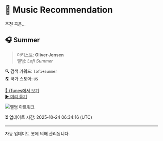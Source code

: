 
# 🎵 Music Recommendation

추천 곡은...

## 🎧 Summer  
> 아티스트: **Oliver Jensen**  
> 앨범: _Lofi Summer_  

🔍 검색 키워드: `lofi+summer`  
🌎 국가 스토어: `US`

[🔗 iTunes에서 보기](https://music.apple.com/us/album/summer/1624125499?i=1624125503&uo=4)  
[▶️ 미리 듣기](https://audio-ssl.itunes.apple.com/itunes-assets/AudioPreview122/v4/b1/2e/b6/b12eb6dd-082c-2d58-945c-88f57a94dba9/mzaf_2470973167093004022.plus.aac.p.m4a)

![앨범 아트워크](https://is1-ssl.mzstatic.com/image/thumb/Music112/v4/13/d9/fe/13d9fe3d-5954-d424-54c0-1bc1046792c8/artwork.jpg/100x100bb.jpg)

⏳ 업데이트 시간: 2025-10-24 06:34:16 (UTC)

---
자동 업데이트 봇에 의해 관리됩니다.
